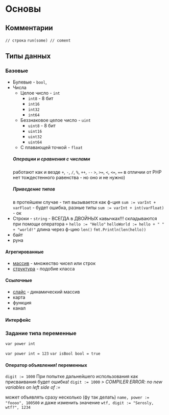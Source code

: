 # Основы

## Комментарии
`// строка`
`run(some) // coment`

## Типы данных
### Базовые
- Булевые - `bool`,
- Числа
    - Целое число - `int`
        - `int8` - 8 бит
        - `int16`
        - `int32`
        - `int64`
    - Беззнаковое целое число - `uint`
        - `uint8` - 8 бит
        - `uint16`
        - `uint32`
        - `uint64`
    - С плавающей точкой - `float`
    ##### Операции и сравнения с числами
    работают как и везде
    `+`, `-`, `/`, `%`, `++`, `--`
    `>`, `>=`, `<`, `<=`, `==`
    в отличии от PHP нет тождестенного равенства - но оно и не нужно)
    ##### Приведение типов
    в протейшем случае - тип вызывается как ф-ция
    `sum := varInt + varFloat` - будет ошибка, разные типы
    `sum := varInt + int(varFloat)` - ок
- Строки - `string` - ВСЕГДА в ДВОЙНЫХ кавычках!!!
складываются при помощи оператора `+`
`hello := "Hello"`
`helloWorld := hello + " " + "world!"`
длина через ф-цию `len()`
`fmt.Println(len(hello))`
- байт
- руна
#### Агрегированные
- [массив](3_array_map.md#массив) - множество чисел или строк
- [структура](4_struct.md) - подобие класса
#### Ссылочные
- [слайс](3_array_map.md#слайс) - динамический массив
- карта
- функция
- канал
#### Интерфейс


### Задание типа переменные
`var power int`

`var power int = 123`
`var isBool bool = true`

#### Оператор объявления! переменных
`digit := 1000`
При попытке дальнейшего использования как присваивания будет ошибка!
`digit := 1000`
*> COMPILER ERROR: no new variables on left side of :=*

может объявлять сразу несколько (фу так делать)
`name, power := "foooo", 100500`
и даже изменить значение
`wtf, digit := "Serosly, wtf?", 1234`
